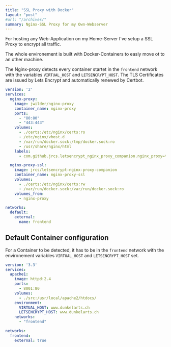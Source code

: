 ```yaml
---
title: "SSL Proxy with Docker"
layout: "post"
#url: "/archives/"
summary: Nginx-SSL Proxy for my Own-Webserver
---
```


For hosting any Web-Application on my Home-Server I've setup a SSL Proxy to encrypt all traffic.

The whole environement is built with Docker-Containers to easly move ot to an other machine.

The Nginx-proxy detects every container startet in the ```frontend``` network with the variables ```VIRTUAL_HOST``` and ```LETSENCRYPT_HOST```.
The TLS Certificates are issued by Lets Encrypt and automatically renewed by Certbot.

```yml
version: '2'
services:
  nginx-proxy:
    image: jwilder/nginx-proxy
    container_name: nginx-proxy
    ports:
      - "80:80"
      - "443:443"
    volumes:
      - ./certs:/etc/nginx/certs:ro
      - /etc/nginx/vhost.d
      - /var/run/docker.sock:/tmp/docker.sock:ro
      - /usr/share/nginx/html
    labels:
      - com.github.jrcs.letsencrypt_nginx_proxy_companion.nginx_proxy=true

  nginx-proxy-ssl:
    image: jrcs/letsencrypt-nginx-proxy-companion
    container_name: nginx-proxy-ssl
    volumes:
      - ./certs:/etc/nginx/certs:rw
      - /var/run/docker.sock:/var/run/docker.sock:ro
    volumes_from:
      - nginx-proxy

networks:
  default:
    external:
      name: frontend
```

## Default Container configuration

For a Container to be detected, it has to be in the ```frontend``` network with the environement variables ```VIRTUAL_HOST``` and ```LETSENCRYPT_HOST``` set.

```yml
version: '3.3'
services:
  apache1:
    image: httpd:2.4
    ports:
      - 8001:80
    volumes:
      - ./src:/usr/local/apache2/htdocs/
    environment:
      VIRTUAL_HOST: www.dunkelarts.ch
      LETSENCRYPT_HOST: www.dunkelarts.ch
    networks:
      - "frontend"

networks:
  frontend:
    external: true
```
